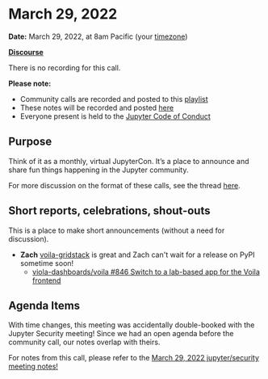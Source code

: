 # March 29, 2022

**Date:** March 29, 2022, at 8am Pacific (your [timezone](https://arewemeetingyet.com/Los%20Angeles/2022-03-29/8:00/Jupyter%20Community%20Call))

**[Discourse](https://discourse.jupyter.org/t/jupyter-community-calls/668)**

There is no recording for this call.

**Please note:**
- Community calls are recorded and posted to this [playlist](https://www.youtube.com/playlist?list=PLUrHeD2K9Cmkoamm4NjLmvXC4Y6E1o8SP)
- These notes will be recorded and posted [here](https://jupyter.readthedocs.io/en/latest/community/community-call-notes/index.html)
- Everyone present is held to the [Jupyter Code of Conduct](https://jupyter.org/conduct)

## Purpose

Think of it as a monthly, virtual JupyterCon. It’s a place to announce and share fun things happening in the Jupyter community.

For more discussion on the format of these calls, see the thread [here](https://discourse.jupyter.org/t/reviving-the-all-jupyter-team-meetings/423).

## Short reports, celebrations, shout-outs

This is a place to make short announcements (without a need for discussion). 

* **Zach** [voila-gridstack](https://github.com/voila-dashboards/voila-gridstack) is great and Zach can't wait for a release on PyPI sometime soon!
    * [viola-dashboards/voila #846 Switch to a lab-based app for the Voila frontend ](https://github.com/voila-dashboards/voila/pull/846)

## Agenda Items

With time changes, this meeting was accidentally double-booked with the Jupyter Security meeting! Since we had an open agenda before the community call, our notes overlap with theirs.

For notes from this call, please refer to the [March 29, 2022 jupyter/security meeting notes!](https://github.com/jupyter/security/tree/main/meetings/2022-03-29.md)